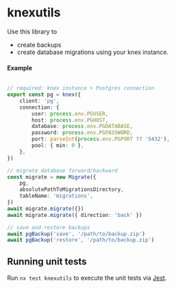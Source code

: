 # knexutils

Use this library to
- create backups
- create database migrations
using your knex instance.


#### Example
```typescript

// required: knex instance + Postgres connection
export const pg = knex({
    client: 'pg',
    connection: {
        user: process.env.PGUSER,
        host: process.env.PGHOST,
        database: process.env.PGDATABASE,
        password: process.env.PGPASSWORD,
        port: parseInt(process.env.PGPORT ?? '5432'),
        pool: { min: 0 },
    },
})

// migrate database forward/backward
const migrate = new Migrate({
    pg,
    absolutePathToMigrationsDirectory,
    tableName: 'migrations',
})
await migrate.migrate({})
await migrate.migrate({ direction: 'back' })

// save and restore backups
await pgBackup('save', '/path/to/backup.zip')
await pgBackup('restore', '/path/to/backup.zip')
```

## Running unit tests

Run `nx test knexutils` to execute the unit tests via [Jest](https://jestjs.io).

